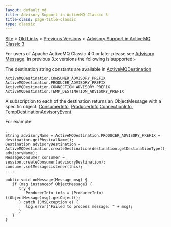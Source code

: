 ```yaml
---
layout: default_md
title: Advisory Support in ActiveMQ Classic 3 
title-class: page-title-classic
type: classic
---
```


[Site](site.md) > [Old Links](old-links.md) > [Previous Versions](previous-versions) > [Advisory Support in ActiveMQ Classic 3](advisory-support-in-activemq-3)

For users of Apache ActiveMQ Classic 4.0 or later please see [Advisory Message](advisory-message). In previous 3.x versions the following is supported:-

The destination string constants are available in [ActiveMQDestination](http://activemq.codehaus.org/maven/apidocs/org/activemq/message/ActiveMQDestination.html)

```
ActiveMQDestination.CONSUMER_ADVISORY_PREFIX
ActiveMQDestination.PRODUCER_ADVISORY_PREFIX
ActiveMQDestination.CONNECTION_ADVISORY_PREFIX
ActiveMQDestination.TEMP_DESTINATION_ADVISORY_PREFIX
```

A subscription to each of the destination returns an ObjectMessage with a specific object: [ConsumerInfo](http://activemq.codehaus.org/maven/apidocs/org/activemq/message/ConsumerInfo.html), [ProducerInfo](http://activemq.codehaus.org/maven/apidocs/org/activemq/message/ProducerInfo.html),[ConnectionInfo](http://activemq.codehaus.org/maven/apidocs/org/activemq/message/ConnectionInfo.html), [TempDestinationAdvisoryEvent](http://activemq.codehaus.org/maven/apidocs/org/activemq/advisories/TempDestinationAdvisoryEvent.html).

For example:

```
... 
String advisoryName = ActiveMQDestination.PRODUCER_ADVISORY_PREFIX + destination.getPhysicalName(); 
Destination advisoryDestination = ActiveMQDestination.createDestination(destination.getDestinationType(), advisoryName); 
MessageConsumer consumer = session.createConsumer(advisoryDestination); 
consumer.setMessageListener(this); 
.... 

public void onMessage(Message msg) {
   if (msg instanceof ObjectMessage) {
      try {
         ProducerInfo info = (ProducerInfo)((ObjectMessage)msg).getObject();
      } catch (JMSException e) {
         log.error("Failed to process message: " + msg); 
      } 
   }
}
```
